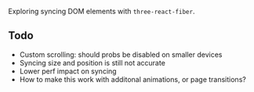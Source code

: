 Exploring syncing DOM elements with `three-react-fiber`.  

## Todo
- Custom scrolling: should probs be disabled on smaller devices 
- Syncing size and position is still not accurate
- Lower perf impact on syncing
- How to make this work with additonal animations, or page transitions?